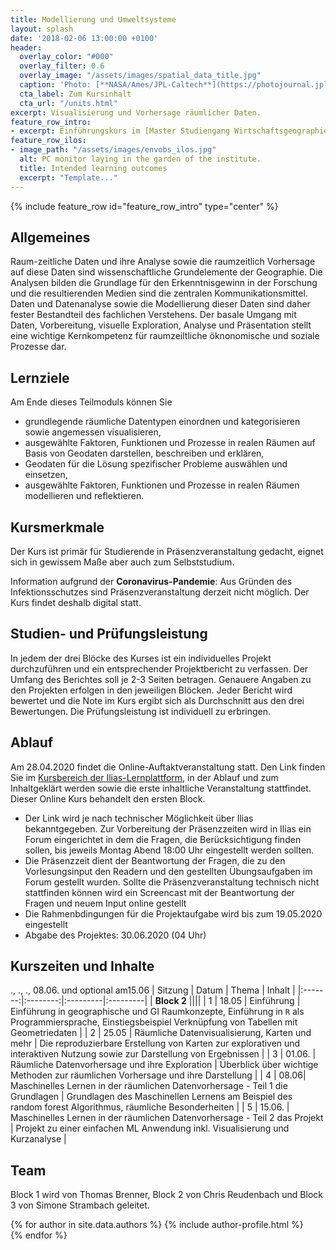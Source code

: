 ```yaml
---
title: Modellierung und Umweltsysteme
layout: splash
date: '2018-02-06 13:00:00 +0100'
header:
  overlay_color: "#000"
  overlay_filter: 0.6
  overlay_image: "/assets/images/spatial_data_title.jpg"
  caption: 'Photo: [**NASA/Ames/JPL-Caltech**](https://photojournal.jpl.nasa.gov/jpeg/PIA17446.jpg)'
  cta_label: Zum Kursinhalt
  cta_url: "/units.html"
excerpt: Visualisierung und Vorhersage räumlicher Daten.
feature_row_intro:
- excerpt: Einführungskurs im [Master Studiengang Wirtschaftsgeographie ](https://www.uni-marburg.de/de/fb19/studium/studiengaenge/m-sc-wirtschaftsgeographie/herzlich-willkommen-beim-master-wirtschaftsgeographie){:target="_blank"} an der Philipps Universität Marburg
feature_row_ilos:
- image_path: "/assets/images/envobs_ilos.jpg"
  alt: PC monitor laying in the garden of the institute.
  title: Intended learning outcomes
  excerpt: "Template..."
---
```


{% include feature_row id="feature_row_intro" type="center" %}



## Allgemeines 
Raum-zeitliche Daten und ihre Analyse sowie die raumzeitlich Vorhersage auf diese Daten sind wissenschaftliche Grundelemente der Geographie. Die Analysen bilden die Grundlage für den Erkenntnisgewinn in der Forschung und die resultierenden Medien sind die zentralen  Kommunikationsmittel. Daten und Datenanalyse sowie die Modellierung dieser Daten sind daher  fester Bestandteil des fachlichen Verstehens. Der basale Umgang mit Daten, Vorbereitung, visuelle Exploration, Analyse und Präsentation stellt eine wichtige Kernkompetenz für raumzeiltliche öknonomische und soziale Prozesse dar. 

## Lernziele
Am Ende dieses Teilmoduls können Sie
* grundlegende räumliche Datentypen einordnen und kategorisieren sowie angemessen visualisieren, 
* ausgewählte Faktoren, Funktionen und Prozesse in realen Räumen auf Basis von Geodaten darstellen, beschreiben und erklären,
* Geodaten für die Lösung spezifischer Probleme auswählen und einsetzen,
* ausgewählte Faktoren, Funktionen und Prozesse in realen Räumen modellieren und reflektieren.


## Kursmerkmale
Der Kurs ist primär für Studierende in Präsenzveranstaltung gedacht, eignet sich in gewissem Maße aber auch zum Selbststudium.

Information aufgrund der **Coronavirus-Pandemie**: Aus Gründen des Infektionsschutzes sind Präsenzveranstaltung derzeit nicht möglich. Der Kurs findet deshalb digital statt. 



## Studien- und Prüfungsleistung

In jedem der drei Blöcke des Kurses ist ein individuelles Projekt durchzuführen und ein entsprechender Projektbericht zu verfassen. Der Umfang des Berichtes soll je 2-3 Seiten betragen. Genauere Angaben zu den Projekten erfolgen in den jeweiligen Blöcken. Jeder Bericht wird bewertet und die Note im Kurs ergibt sich als Durchschnitt aus den drei Bewertungen. Die Prüfungsleistung ist individuell zu erbringen.



## Ablauf

Am 28.04.2020 findet die Online-Auftaktveranstaltung statt. Den Link finden Sie im [Kursbereich der Ilias-Lernplattform](https://ilias.uni-marburg.de/ilias.php?ref_id=1900529&cmd=infoScreen&cmdClass=ilrepositorygui&cmdNode=ts&baseClass=ilRepositoryGUI), in der Ablauf und zum Inhaltgeklärt werden sowie die erste inhaltliche Veranstaltung stattfindet. Dieser Online Kurs behandelt den ersten Block. 

* Der Link wird je nach technischer Möglichkeit über Ilias bekanntgegeben. Zur Vorbereitung  der Präsenzzeiten wird in Ilias ein Forum eingerichtet in dem die Fragen, die Berücksichtigung finden sollen, bis jeweils Montag Abend 18:00 Uhr eingestellt werden sollten. 
* Die Präsenzzeit dient der Beantwortung der Fragen, die zu den Vorlesungsinput den Readern und  den gestellten Übungsaufgaben im Forum gestellt wurden. Sollte die Präsenzveranstaltung technisch nicht stattfinden können wird ein Screencast mit der Beantwortung der Fragen und neuem Input online gestellt
* Die Rahmenbdingungen für die Projektaufgabe wird bis zum 19.05.2020 eingestellt
* Abgabe des Projektes: 30.06.2020 (04 Uhr)

## Kurszeiten und Inhalte
., ., ., 08.06. und optional am15.06
| Sitzung | Datum | Thema | Inhalt |
|:-------:|:--------:|:---------|:---------|
| **Block 2** ||||
| 1 | 18.05 | Einführung | Einführung in geographische und GI Raumkonzepte, Einführung in `R` als Programmiersprache, Einstiegsbeispiel Verknüpfung von Tabellen mit Geometriedaten |
| 2 | 25.05 | Räumliche Datenvisualisierung, Karten und mehr | Die reproduzierbare Erstellung von Karten zur explorativen und interaktiven Nutzung sowie zur Darstellung von Ergebnissen |
| 3 | 01.06.  | Räumliche Datenvorhersage und ihre Exploration | Überblick über wichtige Methoden zur räumlichen Vorhersage und ihre Darstellung |
| 4 | 08.06| Maschinelles Lernen in der räumlichen Datenvorhersage - Teil 1 die Grundlagen  | Grundlagen des Maschinellen Lernens am Beispiel des random forest Algorithmus, räumliche Besonderheiten |
| 5 | 15.06.  | Maschinelles Lernen in der räumlichen Datenvorhersage - Teil 2 das Projekt  | Projekt zu einer einfachen ML Anwendung inkl. Visualisierung und Kurzanalyse  |


## Team

Block 1 wird von Thomas Brenner, Block 2 von Chris Reudenbach und Block 3 von Simone Strambach geleitet. 

{% for author in site.data.authors %} 
  {% include author-profile.html %}
 <br /> 
{% endfor %}
